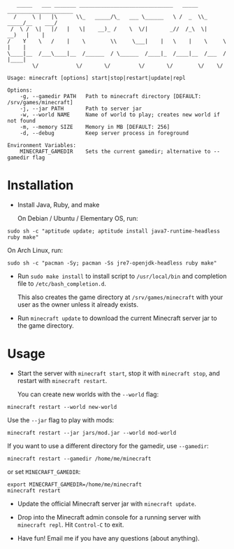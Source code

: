 ```
   _____   ___ _______ ______________________________   _____ _____________________
  /     \ |   |\      \\_   _____/\_   ___ \______   \ /  _  \\_   _____/__    ___/
 /  \ /  \|   |/   |   \|    __)_ /    \  \/|       _//  /_\  \|    __)   |    |
/    Y    \   /    |    \        \\     \___|    |   \    |    \     \    |    |
\____|__  /___\____|__  /______  / \______  /____|_  /____|__  /___  /    |____|
        \/            \/       \/         \/       \/        \/    \/

Usage: minecraft [options] start|stop|restart|update|repl

Options:
    -g, --gamedir PATH   Path to minecraft directory [DEFAULT: /srv/games/minecraft]
    -j, --jar PATH       Path to server jar
    -w, --world NAME     Name of world to play; creates new world if not found
    -m, --memory SIZE    Memory in MB [DEFAULT: 256]
    -d, --debug          Keep server process in foreground

Environment Variables:
    MINECRAFT_GAMEDIR    Sets the current gamedir; alternative to --gamedir flag
```

# Installation

* Install Java, Ruby, and make

  On Debian / Ubuntu / Elementary OS, run:
```
sudo sh -c "aptitude update; aptitude install java7-runtime-headless ruby make"
```

  On Arch Linux, run:
```
sudo sh -c "pacman -Sy; pacman -Ss jre7-openjdk-headless ruby make"
```

* Run `sudo make install` to install script to `/usr/local/bin` and completion
  file to `/etc/bash_completion.d`.

  This also creates the game directory at `/srv/games/minecraft` with your
  user as the owner unless it already exists.

* Run `minecraft update` to download the current Minecraft server jar to the
  game directory.

# Usage

* Start the server with `minecraft start`, stop it with `minecraft stop`, and
  restart with `minecraft restart`.

  You can create new worlds with the `--world` flag:
```
minecraft restart --world new-world
```

  Use the `--jar` flag to play with mods:
```
minecraft restart --jar jars/mod.jar --world mod-world
```

  If you want to use a different directory for the gamedir, use `--gamedir`:
```
minecraft restart --gamedir /home/me/minecraft
```
  or set `MINECRAFT_GAMEDIR`:
```
export MINECRAFT_GAMEDIR=/home/me/minecraft
minecraft restart
```

* Update the official Minecraft server jar with `minecraft update`.

* Drop into the Minecraft admin console for a running server with `minecraft
  repl`. Hit `Control-C` to exit.

* Have fun! Email me if you have any questions (about anything).
